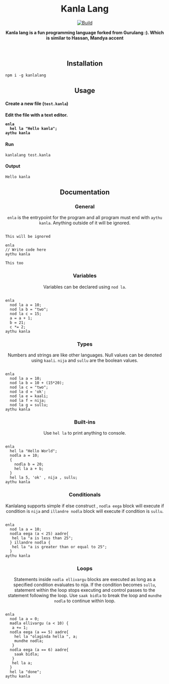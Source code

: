 <h1 align="center">Kanla Lang</h1>
<p align="center">
<a href="https://www.npmjs.com/package/kanlalang"><img alt="Build" src="https://img.shields.io/badge/npm-kanlalang-orange"/></a>

</p>
<p align="center">
  <b>Kanla lang is a fun programming language forked from Gurulang :). Which is similar to Hassan, Mandya accent </b>
</p>
<p align="center">
<!-- Do checkout the online <a href="https://sheshavpd.github.io/gurulang/">Guru Lang PlayGround</a>. -->
</p>
<br>

<h2 align="center">Installation</h2>

```
npm i -g kanlalang
```

<h2 align="center">Usage</h2>

<h4 align="left">Create a new file (<code>test.kanla</code>)</h4>


<h4 align="left">Edit the file with a text editor.

```
enla
  hel la "Hello kanla";
aythu kanla

```

<h4 align="left">Run</h4>

```
kanlalang test.kanla
```

<h4 align="left">Output</h4>

```
Hello kanla
```

<h2 align="center">Documentation</h2>

<h3 align="center">General</h3>
<p align="center"><code>enla</code> is the entrypoint for the program and all program must end with <code>aythu kanla</code>. Anything outside of it will be ignored.</p>

```

This will be ignored

enla
// Write code here
aythu kanla

This too
```

<h3 align="center">Variables</h3>
<p align="center">Variables can be declared using <code>nod la</code>.</p>

```

enla
  nod la a = 10;
  nod la b = "two";
  nod la c = 15;
  a = a + 1;
  b = 21;
  c *= 2;
aythu kanla
```

<h3 align="center">Types</h3>
<p align="center">Numbers and strings are like other languages. Null values can be denoted using <code>kaali</code>. <code>nija</code> and <code>sullu</code> are the boolean values.</p>

```

enla
  nod la a = 10;
  nod la b = 10 + (15*20);
  nod la c = "two";
  nod la d = 'ok';
  nod la e = kaali;
  nod la f = nija;
  nod la g = sullu;
aythu kanla
```

<h3 align="center">Built-ins</h3>
<p align="center">Use <code>hel la</code> to print anything to console.</p>

```

enla
  hel la "Hello World";
  nodla a = 10;
  {
    nodla b = 20;
    hel la a + b;
  }
  hel la 5, 'ok' , nija , sullu;
aythu kanla
```

<h3 align="center">Conditionals</h3>
<p align="center">Kanlalang supports simple if else construct , <code>nodla eega</code> block will execute if condition is <code>nija</code> and <code>illandre nodla</code> block will execute if condition is <code>sullu</code>.</p>

```

enla
  nod la a = 10;
  nodla eega (a < 25) aadre{
   hel la "a is less than 25";
  } illandre nodla {
   hel la "a is greater than or equal to 25";
  }
aythu kanla
```

<h3 align="center">Loops</h3>
<p align="center">Statements inside <code>nodla ellivargu</code> blocks are executed as long as a specified condition evaluates to nija. If the condition becomes <code>sullu</code>, statement within the loop stops executing and control passes to the statement following the loop. Use <code>saak bidla</code> to break the loop and <code className="language-cpp">mundhe nodla</code> to continue within loop.</p>


```

enla
  nod la a = 0;
  madla ellivargu (a < 10) {
   a += 1;
  nodla eega (a == 5) aadre{
    hel la "olaginda hella ", a;
    mundhe nodla;
   }
  nodla eega (a == 6) aadre{
    saak bidla;
   }
   hel la a;
  }
  hel la "done";
aythu kanla
```











